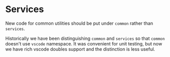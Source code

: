 # Services

New code for common utilities should be put under `common` rather than
`services`.

Historically we have been distinguishing `common` and `services` so that
`common` doesn't use `vscode` namespace. It was convenient for unit testing, but
now we have rich vscode doubles support and the distinction is less useful.
